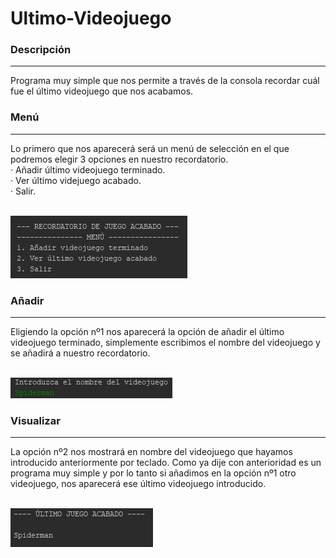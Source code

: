 <h1> Ultimo-Videojuego </h1>
<h3> Descripción </h3> <hr>
Programa muy simple que nos permite a través de la consola recordar cuál fue el último videojuego que nos acabamos.

<h3> Menú </h3> <hr>
Lo primero que nos aparecerá será un menú de selección en el que podremos elegir 3 opciones en nuestro recordatorio. <br>
· Añadir último videojuego terminado. <br>
· Ver último videjuego acabado. <br>
· Salir. <br><br>

![](images/menu.png)

<h3> Añadir </h3> <hr>
Eligiendo la opción nº1 nos aparecerá la opción de añadir el último videojuego terminado, simplemente escribimos el nombre del videojuego y se añadirá a nuestro recordatorio. <br><br>

![](images/1.png)

<h3> Visualizar </h3> <hr>
La opción nº2 nos mostrará en nombre del videojuego que hayamos introducido anteriormente por teclado. Como ya dije con anterioridad es un programa muy simple y por lo tanto si añadimos en la opción nº1 otro videojuego, nos aparecerá ese último videojuego introducido. <br><br>

![](images/2.png)





